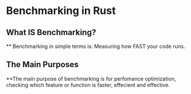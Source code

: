 # Benchmarking in Rust

## What IS Benchmarking?
** Benchmarking in simple terms is: Measuring how FAST your code runs.
## The Main Purposes
**The main purpose of benchmarking is for perfomance optimization, checking which feature or function is faster, effecient and effective.

